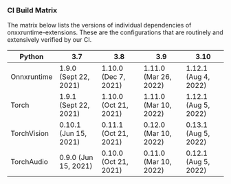 ### CI Build Matrix

The matrix below lists the versions of individual dependencies of onxxruntime-extensions. These are the configurations that are routinely and extensively verified by our CI.

Python | 3.7 | 3.8 | 3.9 | 3.10
---|---|---|---|---
Onnxruntime | 1.9.0 (Sept 22, 2021) | 1.10.0 (Dec 7, 2021) | 1.11.0 (Mar 26, 2022) | 1.12.1 (Aug 4, 2022)
Torch | 1.9.1 (Sept 22, 2021) | 1.10.0 (Oct 21, 2021) | 1.11.0 (Mar 10, 2022) | 1.12.1 (Aug 5, 2022)
TorchVision | 0.10.1 (Jun 15, 2021) | 0.11.1 (Oct 21, 2021) | 0.12.0 (Mar 10, 2022) | 0.13.1 (Aug 5, 2022)
TorchAudio | 0.9.0 (Jun 15, 2021) | 0.10.0 (Oct 21, 2021) | 0.11.0 (Mar 10, 2022) | 0.12.1 (Aug 5, 2022)
